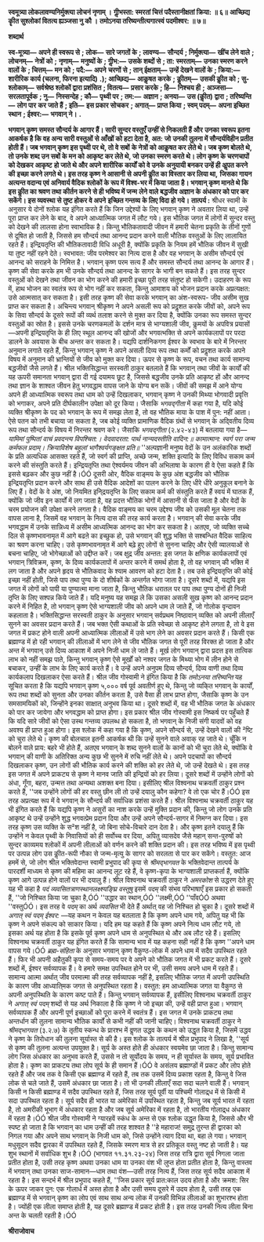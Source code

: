 **स्वमूत्र्या लोकलावण्यनिर्मुक्त्या लोचनं नृणाम् ।** **गीॢभस्ता: स्मरतां चित्तं पदैस्तानीक्षतां क्रिया: ॥ ६॥** **आच्छिद्य कीॄत सुश्लोकां वितत्य ह्यञ्जसा नु कौ ।** **तमोऽनया तरिष्यन्तीत्यगात्स्वं पदमीश्वर: ॥ ७॥** 

**शब्दार्थ** 

**स्व-मूत्र्या—** **अपने ही स्वरूप से** **; लोक—** **सारे जगतों के** **; लावण्य—** **सौन्दर्य** **; निर्मुक्त्या—** **खींच लेने वाले** **; लोचनम्—** **नेत्रों को** **;** **नृणाम्—** **मनुष्यों के** **; गीॢभ:—** **उसके शब्दों से** **; ता: स्मरताम्—** **उनका स्मरण करने वालों के** **; चित्तम्—** **मन को** **; पदै:—** **अपने** **चरणों से** **; तान् ईक्षताम्—** **उन्हें देखने वालों के** **; क्रिया:—** **शारीरिक कार्य (चलना, फिरना इत्यादि)** **.); आच्छिद्य—** **आकॢषत** **करके** **; कीॢतम्—** **उसकी कीॢत को** **; सु-श्लोकाम्—** **सर्वश्रेष्ठ श्लोकों द्वारा प्रशंसित** **; वितत्य—** **प्रसार करके** **; हि—** **निश्चय ही** **;** **अञ्जसा—** **सरलतापूर्वक** **; नु—** **निस्सन्देह** **; कौ—** **पृथ्वी पर** **; तम:—** **अज्ञान** **; अनया—** **उस (कीॢत) द्वारा** **; तरिष्यन्ति—** **लोग पार** **कर जाते हैं** **; इति—** **इस प्रकार सोचकर** **; अगात्—** **प्राप्त किया** **; स्वम् पदम्—** **अपना इच्छित स्थान** **; ईश्वर:—** **भगवान् ने।** **.** 

**भगवान् कृष्ण समस्त सौन्दर्य के आगार हैं। सारी सुन्दर वस्तुएँ उन्हीं से निकलती हैं और** **उनका स्वरूप इतना आकर्षक है कि वह अन्य सारी वस्तुओं से आँखों को हटा देता है, अत: जो** **उनकी तुलना में सौन्दर्यविहीन प्रतीत होती हैं। जब भगवान् कृष्ण इस पृथ्वी पर थे, तो वे सबों** **के नेत्रों को आकॢषत कर लेते थे। जब कृष्ण बोलते थे, तो उनके शब्द उन सबों के मन को** **आकृष्ट कर लेते थे, जो उनका स्मरण करते थे। लोग कृष्ण के चरणचापों को देखकर आकृष्ट** **हो जाते थे और अपने शारीरिक कार्यों को वे उनके अनुयायी बनकर उन्हें ही अॢपत करने की** **इच्छा करने लगते थे। इस तरह कृष्ण ने आसानी से अपनी कीॢत का विस्तार कर लिया था,** **जिसका गायन अत्यन्त वदान्य एवं अनिवार्य वैदिक श्लोकों के रूप में विश्व-भर में किया जाता** **है। भगवान् कृष्ण मानते थे कि इस कीॢत का श्रवण तथा कीर्तन करने से ही भविष्य में जन्म** **लेने वाले बद्धजीव अज्ञान के अंधकार को पार कर सकेंगे। इस व्यवस्था से तुष्ट होकर वे अपने** **इच्छित गन्तव्य के लिए विदा हो गये।** **तात्पर्य :** श्रीधर स्वामी के अनुसार ये दोनों श्लोक यह इंगित करते हैं कि जिन उद्देश्यों के लिए भगवान् कृष्ण ने अवतार लिया था, उन्हें पूरा प्राप्त कर लेने के बाद, वे अपने आध्यात्मिक जगत में लौट गये। इस भौतिक जगत में लोगों में सुन्दर वस्तु को देखने की लालसा होना स्वाभाविक है। किन्तु भौतिकतावादी जीवन में हमारी चेतना प्रकृति के तीनों गुणों से दूषित हो जाती है, जिससे हम सौन्दर्य तथा आनन्द प्रदान करने वाली भौतिक वस्तुओं के लिए लालायित रहते हैं। इन्द्रियतृप्ति की भौतिकतावादी विधि अधूरी है, क्योंकि प्रकृति के नियम हमें भौतिक जीवन में सुखी या तुष्ट नहीं रहने देते। स्वभावत: जीव परमेश्वर का नित्य दास है और वह भगवान् के असीम सौन्दर्य एवं आनन्द को सराहने के निमित्त है। भगवान् कृष्ण परम सत्य हैं और समस्त सौन्दर्य तथा आनन्द के आगार हैं। कृष्ण की सेवा करके हम भी उनके सौन्दर्य तथा आनन्द के सागर के भागी बन सकते हैं। इस तरह सुन्दर वस्तुओं को देखने तथा जीवन का भोग करने की हमारी इच्छा पूरी तरह संतुष्ट हो सकेगी। उदाहरण के रूप में, हाथ भोजन का स्वतंत्र रूप से भोग नहीं कर सकता, किन्तु आमाशय को भोजन प्रदान करके अप्रत्यक्षत: उसे आत्मसात् कर सकता है। इसी तरह कृष्ण की सेवा करके भगवान् का अंश-स्वरूप- जीव असीम सुख प्राप्त कर सकता है। अचिन्त्य भगवान् श्रीकृष्ण ने अपने असली रूप को प्रदॢशत करके जीवों को, अपने रूप के सिवा सौन्दर्य के दूसरे रूपों की व्यर्थ तलाश करने से मुक्त कर दिया है, क्योंकि उनका रूप समस्त सुन्दर वस्तुओं का स्रोत है। इससे उनके चरणकमलों के दर्शन मात्र से भाग्यशाली जीव, कॢमयों के अपवित्र प्रयासों—अपनी इन्द्रियतृप्ति के ही लिए स्थूल आनन्द की खोजों और भगवत्भक्ति से अपने कार्यकलापों पर परदा डालने के अवयास के बीच अन्तर कर सकता है। यद्यपि दार्शनिकगण ईश्वर के स्वभाव के बारे में निरन्तर अनुमान लगाते रहते हैं, किन्तु भगवान् कृष्ण ने अपने असली दिव्य रूप तथा कर्मों को प्रदॢशत करके अपने विषय में अनुमान की भ्रान्तियों से जीव को मुक्त कर दिया। ऊपर से कृष्ण के रूप, वचन तथा कार्य सामान्य बद्धजीवों जैसे लगते हैं। श्रील भक्तिसिद्धान्त सरस्वती ठाकुर बतलाते हैं कि भगवान् तथा जीवों के कार्यों की यह ऊपरी समानता भगवान् द्वारा दी गई दयामय छूट है, जिससे बद्धजीव उनके प्रति आकृष्ट हों और आनन्द तथा ज्ञान के शाश्वत जीवन हेतु भगवद्धाम वापस जाने के योग्य बन सकें। जीवों की समझ में आने योग्य अपने ही आध्यात्मिक स्वरूप तथा धाम को उन्हें दिखलाकर, भगवान् कृष्ण ने उनकी मिथ्या भोगवादी प्रवृत्ति को भगाकर, अपने प्रति दीर्घकालीन उपेक्षा को दूर किया। जैसाकि *भगवद्गीता* में कहा गया है, यदि कोई व्यक्ति श्रीकृष्ण के पद को भगवान् के रूप में समझ लेता है, तो वह भौतिक माया के पाश में पुन: नहीं आता। ऐसे पतन को तभी बचाया जा सकता है, जब कोई व्यक्ति प्रामाणिक वैदिक ग्रंथों से भगवान् के अदि्वतीय दिव्य रूप तथा सौन्दर्य के विषय में निरन्तर श्रवण करे। जैसाकि *भगवद्गीता* (२.४२-४३) में बतलाया गया है— *यामिमां पुष्पितां वाचं प्रवदन्त्य विपश्चित:।* *वेदवादरता: पार्थ नान्यदस्तीति वादिन:॥* *कामात्मान: स्वर्ग परा जन्म कर्मफल प्रदाम्।* *क्रियाविशेष बहुलां भागैश्वर्यगङ्क्षत प्रति॥* ''अल्पज्ञानी मनुष्य वेदों के उन अलंकारिक शब्दों के प्रति अत्यधिक आसक्त रहते हैं, जो स्वर्ग की प्राप्ति, अच्छे जन्म, शक्ति इत्यादि के लिए विविध सकाम कर्म करने की संस्तुति करते हैं। इन्द्रियतृप्ति तथा ऐश्वर्यमय जीवन की अभिलाषा के कारण ही वे ऐसा कहते हैं कि इससे बढ़कर और कुछ नहीं है।ÓÓ दूसरी ओर, वैदिक वाङ्मय के कुछ अंश बद्धजीव को भौतिक इन्द्रियतृप्ति प्रदान करने और साथ ही उसे वैदिक आदेशों का पालन करने के लिए धीरे धीरे अनुकूल बनाने के लिए हैं। वेदों के वे अंश, जो नियमित इनि्द्रयतृप्ति के लिए सकाम कर्म की संस्तुति करते हैं स्वयं में घातक हैं, क्योंकि जो जीव इन कार्यों में लग जाता है, वह प्रदत्त भौतिक भोगों में आसानी से फँस जाता है और वेदों के चरम प्रयोजन की उपेक्षा करने लगता है। वैदिक वाङ्मय का चरम उद्देश्य जीव को उसकी मूल चेतना तक वापस लाना है, जिसमें वह भगवान् के नित्य दास की तरह कार्य करता है। भगवान् की सेवा करके जीव भगवद्धाम में उनके सान्निध्य में असीम आध्यत्मिक आनन्द का भोग कर सकता है। अतएव, जो व्यक्ति सच्चे दिल से कृष्णभावनामृत में आगे बढऩे का इच्छुक हो, उसे भगवान् की शुद्ध भक्ति से सश्बन्धित वैदिक साहित्य का श्रवण करना चाहिए। उसे कृष्णभावनामृत में आगे बढ़े हुए लोगों से सुनना चाहिए और ऐसी व्यालयाओं से बचना चाहिए, जो भोगेच्छाओं को उद्दीप्त करें। जब क्षुद्र जीव अन्तत: इस जगत के क्षणिक कार्यकलापों एवं भगवान् त्रिविक्रम, कृष्ण, के दिव्य कार्यकलापों में अन्तर करने में समर्थ होता है, तो वह भगवान् की भक्ति में लग जाता है और अपने हृदय से भौतिकवाद के श्याम आवरण को हटा देता है। तब उसे इन्द्रियतृप्ति की कोई इच्छा नहीं होती, जिसे पाप तथा पुण्य के दो शीर्षकों के अन्तर्गत भोगा जाता है। दूसरे शब्दों में, यद्यपि इस जगत में लोगों को पापी या पुण्यात्मा माना जाता है, किन्तु भौतिक धरातल पर पाप तथा पुण्य दोनों ही निजी तृप्ति के लिए सश्पन्न किये जाते हैं। यदि मनुष्य यह समझ ले कि उसका असली सुख कृष्ण को आनन्द प्रदान करने में निहित है, तो भगवान् कृष्ण ऐसे भाग्यशाली जीव को अपने धाम ले जाते हैं, जो गोलोक वृन्दावन कहलाता है। भक्तिसिद्धान्त सरस्वती ठाकुर के अनुसार भगवान् सर्वप्रथम निष्ठावान् व्यक्ति को अपनी लीलाएँ सुनने का अवसर प्रदान करते हैं। जब भक्त ऐसी कथाओं के प्रति स्वेच्छा से आकृष्ट होने लगता है, तो वे इस जगत में प्रकट होने वाली अपनी आध्यात्मिक लीलाओं में उसे भाग लेने का अवसर प्रदान करते हैं। किसी एक ब्रह्माण्ड में हो रही भगवान् की लीलाओं में भाग लेने से जीव भौतिक जगत से पूरी तरह विरक्त हो जाता है और अन्त में भगवान् उसे दिव्य आकाश में अपने निजी धाम ले जाते हैं। मूर्ख लोग भगवान् द्वारा प्रदत्त इस तात्विक लाभ को नहीं समझ पाते, किन्तु भगवान् कृष्ण ऐसे मूर्खों को नश्वर जगत के मिथ्या भोग में लीन होने से बचाकर, उन्हीं के लाभ के लिए कार्य करते हैं। वे उन्हें अपने अनुपम दिव्य सौन्दर्य, दिव्य वाणी तथा दिव्य कार्यकलाप दिखलाकर ऐसा करते हैं। श्रील जीव गोस्वामी ने इंगित किया है कि *तमोऽनया तरिष्यन्ति* यह सूचित करता है कि यद्यपि भगवान् कृष्ण ५,००० वर्ष पूर्व अवतीर्ण हुए थे, किन्तु जो व्यकि्त भगवान् के कार्यों, रूप तथा शब्दों को सुनता और उनका कीर्तन करता है, उसे वैसा ही लाभ प्राप्त होगा, जैसाकि कृष्ण के उन समसामयिकों को, जिन्होंने इनका साक्षात् अनुभव किया था। दूसरे शब्दों में, वह भी भौतिक जगत के अंधकार को पार कर जायेगा और भगवद्धाम को प्राप्त होगा। इस प्रकार श्रील जीव गोस्वामी इस निष्कर्ष पर पहुँचते हैं कि यदि सारे जीवों को ऐसा उस्थ गन्तव्य उपलब्ध हो सकता है, तो भगवान् के निजी संगी यादवों को वह अवश्य ही प्राप्त हुआ होगा। इस श्लोक में कहा गया है कि कृष्ण, अपने सौन्दर्य से, उन्हें देखने वालों की ²ष्टि को चुरा लेते थे। कृष्ण की बोलचाल इतनी आकर्षक थी कि उन्हें सुनने वाले अवाक् रह जाते थे। चूँकि न बोलने वाले प्राय: बहरे भी होते हैं, अतएव भगवान् के शब्द सुनने वालों के कानों को भी चुरा लेते थे, क्योंकि वे भगवान् की वाणी के अतिरिक्त अन्य कुछ भी सुनने में रुचि नहीं लेते थे। अपने पदचापों का सौन्दर्य दिखलाकर कृष्ण, उन लोगों की भौतिक कार्य करने की शक्ति को हर लेते थे, जो उन्हें देखते थे। इस तरह इस जगत में अपने प्राकट्य से कृष्ण ने मानव जाति की इन्द्रियों को हर लिया। दूसरे शब्दों में उन्होंने लोगों को अंधा, गूँगा, बहरा, उन्मत्त तथा अन्यथा अशक्त बना दिया। इसीलिए श्रील विश्वनाथ चक्रवर्ती ठाकुर प्रश्न करते हैं, ''जब उन्होंने लोगों की हर वस्तु छीन ली तो उन्हें दयालु कौन कहेगा? वे तो एक चोर हैं।ÓÓ इस तरह अप्रत्यक्ष रूप में वे भगवान् के सौन्दर्य की सर्वाधिक प्रशंसा करते हैं। श्रील विश्वनाथ चक्रवर्ती ठाकुर यह भी इंगित करते हैं कि यद्यपि कृष्ण ने असुरों का नाश करके उन्हें मुक्ति प्रदान की, किन्तु जो लोग उनके प्रति आकृष्ट थे उन्हें उन्होंने शुद्ध भगवत्प्रेम प्रदान दिया और उन्हें अपने सौन्दर्य-सागर में निमग्न कर दिया। इस तरह कृष्ण उस व्यक्ति के स²श नहीं है, जो बिना सोचे-विचारे दान देता है। और कृष्ण इतने दयालु हैं कि उन्होंने न केवल पृथ्वी के निवासियों को ही सर्वोच्च वर दिया, अपितु व्यासदेव जैसे महान् सन्त-पुरुषों को सुन्दर काव्यमय श्लोकों में अपनी लीलाओं को वर्णन करने की शक्ति प्रदान की। इस तरह भविष्य में इस पृथ्वी पर उत्पन्न लोग उस कीॢत-रूपी नौका से जन्म-मृत्यु के सागर को सरलता से पार कर सकेंगे। वस्तुत: आज हममें से, जो लोग श्रील भक्तिवेदान्त स्वामी प्रभुपाद की कृपा से *श्रीमद्भागवत* के भक्तिवेदान्त तात्पर्य के पारदर्शी माध्यम से कृष्ण की महिमा का आनन्द लूट रहे हैं, वे कृष्ण-कृपा के भाग्यशाली प्राप्तकर्ता हैं, क्योंकि कृष्ण आगे उत्पन्न होने वालों पर भी दयालु हैं। श्रील विश्वनाथ चक्रवर्ती ठाकुर ने *अमरकोश* से उद्धरण देते हुए यह भी कहा है *पदं* *व्यवसितत्राणस्थानलक्ष्श्यङ्घ्रि वस्तुषु* इसमें *पदम्* की संभव परिभाषाएँ इस प्रकार हो सकती हैं, ''जो निश्चित किया जा चुका है,ÓÓ ''उद्धार का स्थान,ÓÓ ''लक्ष्मी,ÓÓ ''पाँवÓÓ अथवा ''वस्तुÓÓ। इस तरह वे *पदम्* का अर्थ *व्यवसित* भी देते हैं अर्थात् वह जो निश्चित हो चुका है। दूसरे शब्दों में *अगात् स्वं पदम्* *ईश्वर:* —यह कथन न केवल यह बतलाता है कि कृष्ण अपने धाम गये, अपितु यह भी कि कृष्ण ने अपने संकल्प को साकार किया। यदि हम यह कहते हैं कि कृष्ण अपने नित्य धाम लौट गये, तो इसका अर्थ यह होता है कि इसके पूर्व कृष्ण अपने धाम से अनुपस्थित थे और अब लौट रहे हैं। इसलिए विश्वनाथ चक्रवर्ती ठाकुर यह इंगित करते हैं कि सामान्य भाव में यह कहना सही नहीं है कि कृष्ण ''अपने धाम वापस गये।ÓÓ *ब्रह्म-संहिता* के अनुसार भगवान् कृष्ण वैकुण्ठ-लोक में अपने धाम में सदैव उपस्थित रहते हैं। फिर भी अपनी अहैतुकी कृपा से समय-समय पर वे अपने को  भौतिक जगत में भी प्रकट करते हैं। दूसरे शब्दों में, ईश्वर सर्वव्यापक हैं। वे हमारे समक्ष उपस्थित होने पर भी, उसी समय अपने धाम में रहते हैं। सामान्य आत्मा अर्थात् जीव परमात्मा की तरह सर्वव्यापक नहीं है, इसलिए भौतिक जगत में अपनी उपस्थिति के कारण जीव आध्याति्मक जगत से अनुपस्थित रहता है। वस्तुत: हम आध्यात्मिक जगत या वैकुण्ठ से अपनी अनुपस्थिति के कारण कष्ट पाते हैं। किन्तु भगवान् सर्वव्यापक हैं, इसीलिए विश्वनाथ चक्रवर्ती ठाकुर ने *अगात् स्वं पदम्* शब्दों से यह अर्थ निकाला है कि कृष्ण ने जो इच्छा की, उन्हें वही प्राप्त हुआ। भगवान् सर्वव्यापक हैं और अपनी पूर्ण इच्छाओं को पूरा करने में स्वतंत्र हैं। इस जगत में उनके प्राकट्य तथा अन्तर्धान की तुलना सामान्य भौतिक कार्यों से कभी नहीं की जानी चाहिए। विश्वनाथ चक्रवर्ती ठाकुर ने *श्रीमद्भागवत* (३.२.७) के तृतीय स्कन्ध के प्रारश्भ में वॢणत उद्धव के कथन को उद्धृत किया है, जिसमें उद्धव ने कृष्ण के तिरोधान की तुलना सूर्यास्त से की है। इस श्लोक के तात्पर्य में श्रील प्रभुपाद ने लिखा है, ''सूर्य से कृष्ण की तुलना अत्यन्त उपयुक्त है। सूर्य के अस्त होते ही अंधकार स्वयमेव छा जाता है। किन्तु सामान्य लोग जिस अंधकार का अनुभव करते हैं, उससे न तो सूर्योदय के समय, न ही सूर्यास्त के समय, सूर्य प्रभावित होता है। कृष्ण का प्राकट्य तथा लोप सूर्य के ही समान हैं।ÓÓ वे असंलय ब्रह्माण्डों में प्रकट और लोप होते रहते हैं और जब तक वे किसी एक ब्रह्माण्ड में रहते हैं, तब तक उसमें दिव्य प्रकाश रहता है, किन्तु वे जिस लोक से चले जाते हैं, उसमें अंधकार छा जाता है। तो भी उनकी लीलाएँ सदा सदा चलने वाली हैं। भगवान् किसी न किसी ब्रह्माण्ड में सदैव उपस्थित रहते हैं, जिस तरह सूर्य पूर्वी या पश्चिमी गोलाद्र्ध में से किसी में सदा उपस्थित रहता है। सूर्य सदैव ही भारत या अमेरिका में उपस्थित रहता है, किन्तु जब सूर्य भारत में रहता है, तो अमरीकी भूभाग में अंधकार रहता है और जब सूर्य अमेरिका में रहता है, तो भारतीय गोलाद्र्ध अंधकार में रहता है।ÓÓ श्रील जीव गोस्वामी ने ग्यारहवें स्कंध के अन्त से एक श्लोक उद्धृत किया है, जिससे और भी स्पष्ट हो जाता है कि भगवान् का धाम उन्हीं की तरह शाश्वत है ''हे महाराज! समुद्र तुरन्त ही द्वारका को निगल गया और अपने साथ भगवान् के निजी धाम को, जिसे उन्होंने त्याग दिया था, बहा ले गया। भगवान् मधुसूदन सदैव द्वारका में उपस्थित रहते हैं, जिसके स्मरण मात्र से हर प्रतिकूल वस्तु नष्ट हो जाती है। यह शुभ स्थानों में सर्वाधिक शुभ है।ÓÓ (भागवत ११.३१.२३-२४) जिस तरह रात्रि द्वारा सूर्य निगला जाता प्रतीत होता है, उसी तरह कृष्ण अथवा उनका धाम या उनका वंश भी लुप्त होता प्रतीत होता है, किन्तु वास्तव में भगवान् तथा उनका साज-सामान—धाम तथा वंश—उसी तरह नित्य हैं, जिस तरह सूर्य सदैव आकाश में रहता है। इस सन्दर्भ में श्रील प्रभुपाद कहते हैं, ''जिस प्रकार सूर्य प्रात:काल उदय होता है और क्रमश: सिर के ऊपर जाकर पुन: एक गोलार्ध में अस्त होता है और उसी समय दूसरे में उदय होता है, उसी तरह एक ब्रह्माण्ड में से भगवान् कृष्ण का लोप एवं साथ साथ अन्य लोक में उनकी विभिन्न लीलाओं का शुभारश्भ होता है। ज्योंही एक लीला समाप्त होती है, यह दूसरे ब्रह्माण्ड में प्रकट होती है। इस तरह उनकी नित्य लीला बिना अन्त के चलती रहती है।ÓÓ 

**श्रीराजोवाच** 